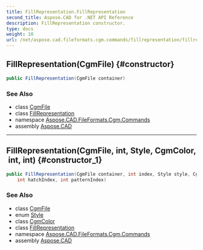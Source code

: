 ```yaml
---
title: FillRepresentation.FillRepresentation
second_title: Aspose.CAD for .NET API Reference
description: FillRepresentation constructor. 
type: docs
weight: 10
url: /net/aspose.cad.fileformats.cgm.commands/fillrepresentation/fillrepresentation/
---
```

## FillRepresentation(CgmFile) {#constructor}

```csharp
public FillRepresentation(CgmFile container)
```

### See Also

* class [CgmFile](../../../aspose.cad.fileformats.cgm/cgmfile/)
* class [FillRepresentation](../)
* namespace [Aspose.CAD.FileFormats.Cgm.Commands](../../fillrepresentation/)
* assembly [Aspose.CAD](../../../)

---

## FillRepresentation(CgmFile, int, Style, CgmColor, int, int) {#constructor_1}

```csharp
public FillRepresentation(CgmFile container, int index, Style style, CgmColor color, 
    int hatchIndex, int patternIndex)
```

### See Also

* class [CgmFile](../../../aspose.cad.fileformats.cgm/cgmfile/)
* enum [Style](../../interiorstyle.style/)
* class [CgmColor](../../../aspose.cad.fileformats.cgm.classes/cgmcolor/)
* class [FillRepresentation](../)
* namespace [Aspose.CAD.FileFormats.Cgm.Commands](../../fillrepresentation/)
* assembly [Aspose.CAD](../../../)


